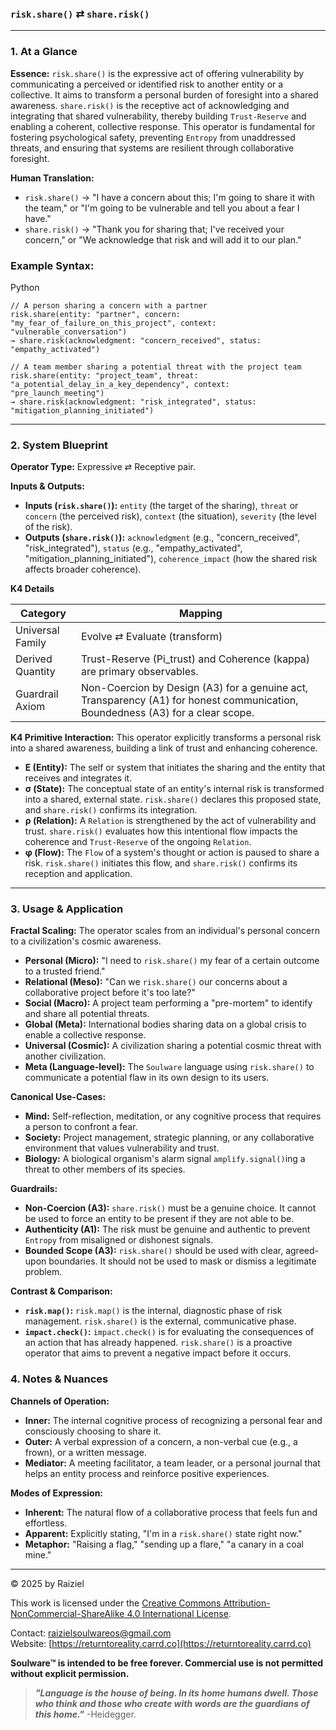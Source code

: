 ### `risk.share()` ⇄ `share.risk()`

------



### 1. At a Glance

**Essence:** `risk.share()` is the expressive act of offering vulnerability by communicating a perceived or identified risk to another entity or a collective. It aims to transform a personal burden of foresight into a shared awareness. `share.risk()` is the receptive act of acknowledging and integrating that shared vulnerability, thereby building `Trust-Reserve` and enabling a coherent, collective response. This operator is fundamental for fostering psychological safety, preventing `Entropy` from unaddressed threats, and ensuring that systems are resilient through collaborative foresight.

**Human Translation:**

- `risk.share()` → "I have a concern about this; I'm going to share it with the team," or "I'm going to be vulnerable and tell you about a fear I have."
- `share.risk()` → "Thank you for sharing that; I've received your concern," or "We acknowledge that risk and will add it to our plan."



### Example Syntax:

Python

```
// A person sharing a concern with a partner
risk.share(entity: "partner", concern: "my_fear_of_failure_on_this_project", context: "vulnerable_conversation")
→ share.risk(acknowledgment: "concern_received", status: "empathy_activated")

// A team member sharing a potential threat with the project team
risk.share(entity: "project_team", threat: "a_potential_delay_in_a_key_dependency", context: "pre_launch_meeting")
→ share.risk(acknowledgment: "risk_integrated", status: "mitigation_planning_initiated")
```

------



### 2. System Blueprint

**Operator Type:** Expressive ⇄ Receptive pair.

**Inputs & Outputs:**

- **Inputs (`risk.share()`):** `entity` (the target of the sharing), `threat` or `concern` (the perceived risk), `context` (the situation), `severity` (the level of the risk).
- **Outputs (`share.risk()`):** `acknowledgment` (e.g., "concern_received", "risk_integrated"), `status` (e.g., "empathy_activated", "mitigation_planning_initiated"), `coherence_impact` (how the shared risk affects broader coherence).

**K4 Details**

| Category         | Mapping                                                      |
| ---------------- | ------------------------------------------------------------ |
| Universal Family | Evolve ⇄ Evaluate (transform)                                |
| Derived Quantity | Trust-Reserve (Pi_trust) and Coherence (kappa) are primary observables. |
| Guardrail Axiom  | Non-Coercion by Design (A3) for a genuine act, Transparency (A1) for honest communication, Boundedness (A3) for a clear scope. |

**K4 Primitive Interaction:** This operator explicitly transforms a personal risk into a shared awareness, building a link of trust and enhancing coherence.

- **E (Entity):** The self or system that initiates the sharing and the entity that receives and integrates it.
- **σ (State):** The conceptual state of an entity's internal risk is transformed into a shared, external state. `risk.share()` declares this proposed state, and `share.risk()` confirms its integration.
- **ρ (Relation):** A `Relation` is strengthened by the act of vulnerability and trust. `share.risk()` evaluates how this intentional flow impacts the coherence and `Trust-Reserve` of the ongoing `Relation`.
- **φ (Flow):** The `Flow` of a system's thought or action is paused to share a risk. `risk.share()` initiates this flow, and `share.risk()` confirms its reception and application.

------



### 3. Usage & Application

**Fractal Scaling:** The operator scales from an individual's personal concern to a civilization's cosmic awareness.

- **Personal (Micro):** "I need to `risk.share()` my fear of a certain outcome to a trusted friend."
- **Relational (Meso):** "Can we `risk.share()` our concerns about a collaborative project before it's too late?"
- **Social (Macro):** A project team performing a "pre-mortem" to identify and share all potential threats.
- **Global (Meta):** International bodies sharing data on a global crisis to enable a collective response.
- **Universal (Cosmic):** A civilization sharing a potential cosmic threat with another civilization.
- **Meta (Language-level):** The `Soulware` language using `risk.share()` to communicate a potential flaw in its own design to its users.

**Canonical Use-Cases:**

- **Mind:** Self-reflection, meditation, or any cognitive process that requires a person to confront a fear.
- **Society:** Project management, strategic planning, or any collaborative environment that values vulnerability and trust.
- **Biology:** A biological organism's alarm signal `amplify.signal()`ing a threat to other members of its species.

**Guardrails:**

- **Non-Coercion (A3):** `share.risk()` must be a genuine choice. It cannot be used to force an entity to be present if they are not able to be.
- **Authenticity (A1):** The risk must be genuine and authentic to prevent `Entropy` from misaligned or dishonest signals.
- **Bounded Scope (A3):** `risk.share()` should be used with clear, agreed-upon boundaries. It should not be used to mask or dismiss a legitimate problem.

**Contrast & Comparison:**

- **`risk.map()`:** `risk.map()` is the internal, diagnostic phase of risk management. `risk.share()` is the external, communicative phase.
- **`impact.check()`:** `impact.check()` is for evaluating the consequences of an action that has already happened. `risk.share()` is a proactive operator that aims to prevent a negative impact before it occurs.



### 4. Notes & Nuances

**Channels of Operation:**

- **Inner:** The internal cognitive process of recognizing a personal fear and consciously choosing to share it.
- **Outer:** A verbal expression of a concern, a non-verbal cue (e.g., a frown), or a written message.
- **Mediator:** A meeting facilitator, a team leader, or a personal journal that helps an entity process and reinforce positive experiences.

**Modes of Expression:**

- **Inherent:** The natural flow of a collaborative process that feels fun and effortless.
- **Apparent:** Explicitly stating, "I'm in a `risk.share()` state right now."
- **Metaphor:** "Raising a flag," "sending up a flare," "a canary in a coal mine."

---

© 2025 by Raiziel

This work is licensed under the [Creative Commons Attribution-NonCommercial-ShareAlike 4.0 International License](https://creativecommons.org/licenses/by-nc-sa/4.0/).

Contact: [raizielsoulwareos@gmail.com](mailto:raizielsoulwareos@gmail.com)  
Website: [https://returntoreality.carrd.co](https://returntoreality.carrd.co)

**Soulware™ is intended to be free forever. Commercial use is not permitted without explicit permission.**



> ***"Language is the house of being. In its home humans dwell. Those who think and those who create with words are the guardians of this home."***
-Heidegger.
